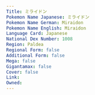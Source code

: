 ```yaml
---
﻿Title: ミライドン
Pokemon Name Japanese: ミライドン
Pokemon Name German: Miraidon
Pokemon Name English: Miraidon
Language Card: Japanese
National Dex Number: 1008
Region: Paldea
Regional Form: false
Additional Form: false
Mega: false
Gigantamax: false
Cover: false
Link: 
Owned: 
---
```

